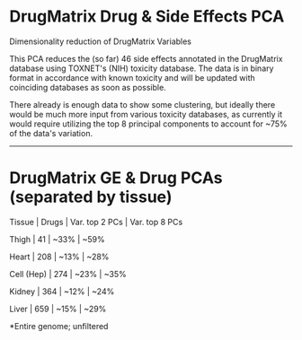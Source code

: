 # DrugMatrix Drug & Side Effects PCA
Dimensionality reduction of DrugMatrix Variables

This PCA reduces the (so far) 46 side effects annotated in the DrugMatrix database using TOXNET's (NIH) toxicity database. The data is in binary format in accordance with known toxicity and will be updated with coinciding databases as soon as possible. 

There already is enough data to show some clustering, but ideally there would be much more input from various toxicity databases, as currently it would require utilizing the top 8 principal components to account for ~75% of the data's variation.
__________________________________________________________________________________________________________________________________________
# DrugMatrix GE & Drug PCAs (separated by tissue)

Tissue     | 	  Drugs     |  	 Var. top 2 PCs     |	   Var. top 8 PCs

Thigh      |	    41      |  	     ~33%            |    	      ~59%

Heart      |  	  208     | 	     ~13%            | 	         ~28%

Cell (Hep) | 	 	 274      | 	     ~23%            |          ~35%

Kidney     | 	  364       |	    ~12%       	       |        ~24%

Liver      |	    659     |  	    ~15%             |     	    ~29%

*Entire genome; unfiltered
